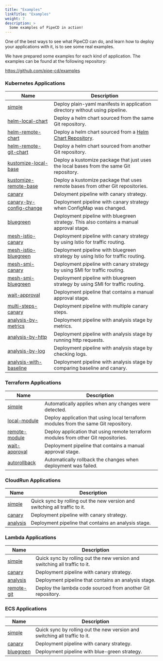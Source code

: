 ```yaml
---
title: "Examples"
linkTitle: "Examples"
weight: 7
description: >
  Some examples of PipeCD in action!
---
```


One of the best ways to see what PipeCD can do, and learn how to deploy your applications with it, is to see some real examples.

We have prepared some examples for each kind of application.
The examples can be found at the following repository:

https://github.com/pipe-cd/examples

### Kubernetes Applications

| Name                                                                        | Description |
|-----------------------------------------------------------------------------|-------------|
| [simple](https://github.com/pipe-cd/examples/tree/master/kubernetes/simple) | Deploy plain-yaml manifests in application directory without using pipeline. |
| [helm-local-chart](https://github.com/pipe-cd/examples/tree/master/kubernetes/helm-local-chart) | Deploy a helm chart sourced from the same Git repository. |
| [helm-remote-chart](https://github.com/pipe-cd/examples/tree/master/kubernetes/helm-remote-chart) | Deploy a helm chart sourced from a [Helm Chart Repository](https://helm.sh/docs/topics/chart_repository/). |
| [helm-remote-git-chart](https://github.com/pipe-cd/examples/tree/master/kubernetes/helm-remote-git-chart) | Deploy a helm chart sourced from another Git repository. |
| [kustomize-local-base](https://github.com/pipe-cd/examples/tree/master/kubernetes/kustomize-local-base) | Deploy a kustomize package that just uses the local bases from the same Git repository. |
| [kustomize-remote-base](https://github.com/pipe-cd/examples/tree/master/kubernetes/kustomize-remote-base) | Deploy a kustomize package that uses remote bases from other Git repositories. |
| [canary](https://github.com/pipe-cd/examples/tree/master/kubernetes/canary) | Deloyment pipeline with canary strategy. |
| [canary-by-config-change](https://github.com/pipe-cd/examples/tree/master/kubernetes/canary-by-config-change) | Deployment pipeline with canary strategy when ConfigMap was changed. |
| [bluegreen](https://github.com/pipe-cd/examples/tree/master/kubernetes/bluegreen) | Deployment pipeline with bluegreen strategy. This also contains a manual approval stage. |
| [mesh-istio-canary](https://github.com/pipe-cd/examples/tree/master/kubernetes/mesh-istio-canary) | Deployment pipeline with canary strategy by using Istio for traffic routing.  |
| [mesh-istio-bluegreen](https://github.com/pipe-cd/examples/tree/master/kubernetes/mesh-istio-bluegreen) | Deployment pipeline with bluegreen strategy by using Istio for traffic routing. |
| [mesh-smi-canary](https://github.com/pipe-cd/examples/tree/master/kubernetes/mesh-smi-canary) | Deployment pipeline with canary strategy by using SMI for traffic routing. |
| [mesh-smi-bluegreen](https://github.com/pipe-cd/examples/tree/master/kubernetes/mesh-smi-bluegreen) | Deployment pipeline with bluegreen strategy by using SMI for traffic routing. |
| [wait-approval](https://github.com/pipe-cd/examples/tree/master/kubernetes/wait-approval) | Deployment pipeline that contains a manual approval stage. |
| [multi-steps-canary](https://github.com/pipe-cd/examples/tree/master/kubernetes/multi-steps-canary) | Deployment pipeline with multiple canary steps. |
| [analysis-by-metrics](https://github.com/pipe-cd/examples/tree/master/kubernetes/analysis-by-metrics) | Deployment pipeline with analysis stage by metrics. |
| [analysis-by-http](https://github.com/pipe-cd/examples/tree/master/kubernetes/analysis-by-http) | Deployment pipeline with analysis stage by running http requests. |
| [analysis-by-log](https://github.com/pipe-cd/examples/tree/master/kubernetes/analysis-by-log) | Deployment pipeline with analysis stage by checking logs. |
| [analysis-with-baseline](https://github.com/pipe-cd/examples/tree/master/kubernetes/analysis-with-baseline) | Deployment pipeline with analysis stage by comparing baseline and canary. |

### Terraform Applications

| Name                                                                        | Description |
|-----------------------------------------------------------------------------|-------------|
| [simple](https://github.com/pipe-cd/examples/tree/master/terraform/simple) |  Automatically applies when any changes were detected.  |
| [local-module](https://github.com/pipe-cd/examples/tree/master/terraform/local-module) | Deploy application that using local terraform modules from the same Git repository. |
| [remote-module](https://github.com/pipe-cd/examples/tree/master/terraform/remote-module) | Deploy application that using remote terraform modules from other Git repositories. |
| [wait-approval](https://github.com/pipe-cd/examples/tree/master/terraform/wait-approval) | Deployment pipeline that contains a manual approval stage. |
| [autorollback](https://github.com/pipe-cd/examples/tree/master/terraform/auto-rollback) |  Automatically rollback the changes when deployment was failed.  |

### CloudRun Applications

| Name                                                                        | Description |
|-----------------------------------------------------------------------------|-------------|
| [simple](https://github.com/pipe-cd/examples/tree/master/cloudrun/simple) | Quick sync by rolling out the new version and switching all traffic to it. |
| [canary](https://github.com/pipe-cd/examples/tree/master/cloudrun/canary) | Deployment pipeline with canary strategy. |
| [analysis](https://github.com/pipe-cd/examples/tree/master/cloudrun/analysis) | Deployment pipeline that contains an analysis stage. |


### Lambda Applications

| Name                                                                        | Description |
|-----------------------------------------------------------------------------|-------------|
| [simple](https://github.com/pipe-cd/examples/tree/master/lambda/simple) | Quick sync by rolling out the new version and switching all traffic to it. |
| [canary](https://github.com/pipe-cd/examples/tree/master/lambda/canary) | Deployment pipeline with canary strategy. |
| [analysis](https://github.com/pipe-cd/examples/tree/master/lambda/analysis) | Deployment pipeline that contains an analysis stage. |
| [remote-git](https://github.com/pipe-cd/examples/tree/master/lambda/remote-git) | Deploy the lambda code sourced from another Git repository. |

### ECS Applications

| Name                                                                        | Description |
|-----------------------------------------------------------------------------|-------------|
| [simple](https://github.com/pipe-cd/examples/tree/master/ecs/simple) | Quick sync by rolling out the new version and switching all traffic to it. |
| [canary](https://github.com/pipe-cd/examples/tree/master/ecs/canary) | Deployment pipeline with canary strategy. |
| [bluegreen](https://github.com/pipe-cd/examples/tree/master/ecs/bluegreen) | Deployment pipeline with blue-green strategy. |
